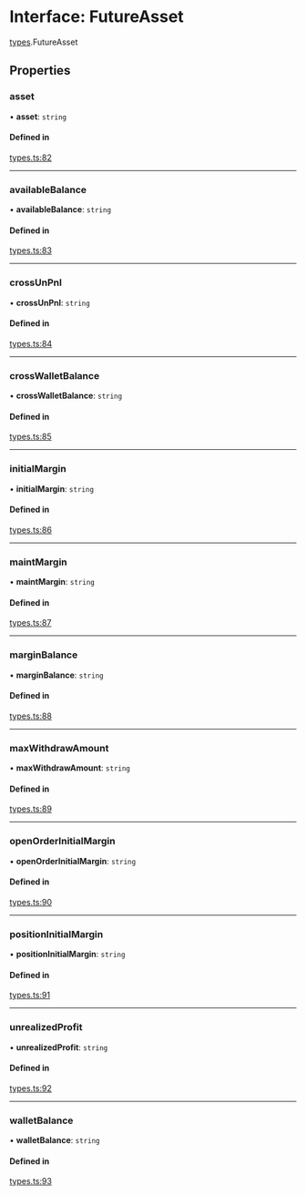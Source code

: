 # Interface: FutureAsset

[types](../modules/types.md).FutureAsset

## Properties

### asset

• **asset**: `string`

#### Defined in

[types.ts:82](https://github.com/Altamoon/altamoon/blob/b1afd68/app/api/types.ts#L82)

___

### availableBalance

• **availableBalance**: `string`

#### Defined in

[types.ts:83](https://github.com/Altamoon/altamoon/blob/b1afd68/app/api/types.ts#L83)

___

### crossUnPnl

• **crossUnPnl**: `string`

#### Defined in

[types.ts:84](https://github.com/Altamoon/altamoon/blob/b1afd68/app/api/types.ts#L84)

___

### crossWalletBalance

• **crossWalletBalance**: `string`

#### Defined in

[types.ts:85](https://github.com/Altamoon/altamoon/blob/b1afd68/app/api/types.ts#L85)

___

### initialMargin

• **initialMargin**: `string`

#### Defined in

[types.ts:86](https://github.com/Altamoon/altamoon/blob/b1afd68/app/api/types.ts#L86)

___

### maintMargin

• **maintMargin**: `string`

#### Defined in

[types.ts:87](https://github.com/Altamoon/altamoon/blob/b1afd68/app/api/types.ts#L87)

___

### marginBalance

• **marginBalance**: `string`

#### Defined in

[types.ts:88](https://github.com/Altamoon/altamoon/blob/b1afd68/app/api/types.ts#L88)

___

### maxWithdrawAmount

• **maxWithdrawAmount**: `string`

#### Defined in

[types.ts:89](https://github.com/Altamoon/altamoon/blob/b1afd68/app/api/types.ts#L89)

___

### openOrderInitialMargin

• **openOrderInitialMargin**: `string`

#### Defined in

[types.ts:90](https://github.com/Altamoon/altamoon/blob/b1afd68/app/api/types.ts#L90)

___

### positionInitialMargin

• **positionInitialMargin**: `string`

#### Defined in

[types.ts:91](https://github.com/Altamoon/altamoon/blob/b1afd68/app/api/types.ts#L91)

___

### unrealizedProfit

• **unrealizedProfit**: `string`

#### Defined in

[types.ts:92](https://github.com/Altamoon/altamoon/blob/b1afd68/app/api/types.ts#L92)

___

### walletBalance

• **walletBalance**: `string`

#### Defined in

[types.ts:93](https://github.com/Altamoon/altamoon/blob/b1afd68/app/api/types.ts#L93)
